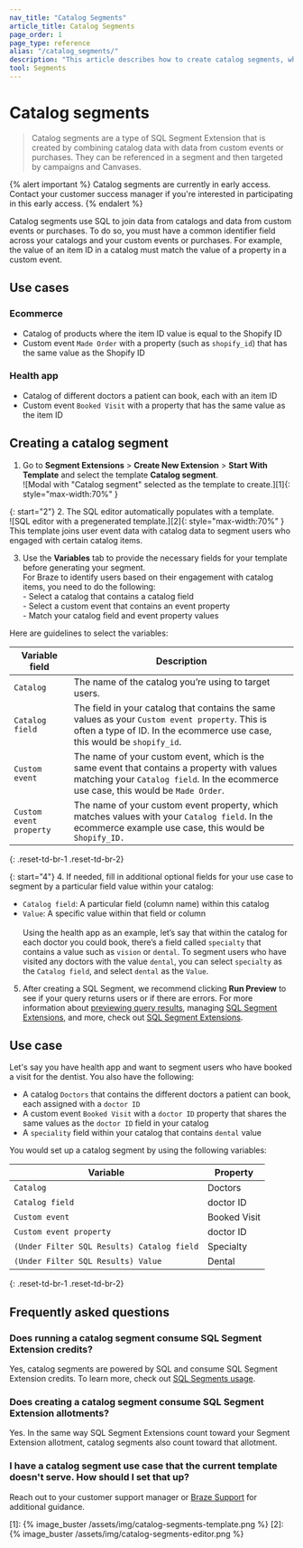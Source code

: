 ```yaml
---
nav_title: "Catalog Segments"
article_title: Catalog Segments
page_order: 1
page_type: reference
alias: "/catalog_segments/"
description: "This article describes how to create catalog segments, which use catalog data in SQL Segment Extensions to build audiences of users."
tool: Segments
---
```


# Catalog segments

> Catalog segments are a type of SQL Segment Extension that is created by combining catalog data with data from custom events or purchases. They can be referenced in a segment and then targeted by campaigns and Canvases. 

{% alert important %}
Catalog segments are currently in early access. Contact your customer success manager if you're interested in participating in this early access.
{% endalert %}

Catalog segments use SQL to join data from catalogs and data from custom events or purchases. To do so, you must have a common identifier field across your catalogs and your custom events or purchases. For example, the value of an item ID in a catalog must match the value of a property in a custom event.

## Use cases

### Ecommerce

- Catalog of products where the item ID value is equal to the Shopify ID
- Custom event `Made Order` with a property (such as `shopify_id`) that has the same value as the Shopify ID

### Health app

- Catalog of different doctors a patient can book, each with an item ID  
- Custom event `Booked Visit` with a property that has the same value as the item ID

## Creating a catalog segment

1. Go to **Segment Extensions** > **Create New Extension** > **Start With Template** and select the template **Catalog segment**. <br>![Modal with "Catalog segment" selected as the template to create.][1]{: style="max-width:70%" }

{: start="2"}
2. The SQL editor automatically populates with a template. <br>![SQL editor with a pregenerated template.][2]{: style="max-width:70%" }<br>This template joins user event data with catalog data to segment users who engaged with certain catalog items.

3. Use the **Variables** tab to provide the necessary fields for your template before generating your segment. <br>For Braze to identify users based on their engagement with catalog items, you need to do the following: <br> - Select a catalog that contains a catalog field <br> - Select a custom event that contains an event property <br> - Match your catalog field and event property values

Here are guidelines to select the variables:

| Variable field | Description |
| --- | --- |
| `Catalog` | The name of the catalog you’re using to target users. |
| `Catalog field`| The field in your catalog that contains the same values as your `Custom event property`. This is often a type of ID. In the ecommerce use case, this would be `shopify_id`. |
| `Custom event` | The name of your custom event, which is the same event that contains a property with values matching your `Catalog field`. In the ecommerce use case, this would be `Made Order`. |
| `Custom event property` | The name of your custom event property, which matches values with your `Catalog field`. In the ecommerce example use case, this would be `Shopify_ID.`|
{: .reset-td-br-1 .reset-td-br-2}

{: start="4"}
4. If needed, fill in additional optional fields for your use case to segment by a particular field value within your catalog:
- `Catalog field`: A particular field (column name) within this catalog
- `Value`: A specific value within that field or column <br><br> Using the health app as an example, let’s say that within the catalog for each doctor you could book, there’s a field called `specialty` that contains a value such as `vision` or `dental`. To segment users who have visited any doctors with the value `dental`, you can select `specialty` as the `Catalog field`, and select `dental` as the `Value`.

5. After creating a SQL Segment, we recommend clicking **Run Preview** to see if your query returns users or if there are errors. For more information about [previewing query results]({{site.baseurl}}/user_guide/engagement_tools/segments/sql_segments/#previewing-results), managing [SQL Segment Extensions]({{site.baseurl}}/user_guide/engagement_tools/segments/sql_segments/#managing-sql-segment-extensions), and more, check out [SQL Segment Extensions]({{site.baseurl}}/user_guide/engagement_tools/segments/sql_segments/). 

## Use case

Let's say you have health app and want to segment users who have booked a visit for the dentist. You also have the following:

- A catalog `Doctors` that contains the different doctors a patient can book, each assigned with a `doctor ID`
- A custom event `Booked Visit` with a `doctor ID` property that shares the same values as the `doctor ID` field in your catalog
- A `speciality` field within your catalog that contains `dental` value

You would set up a catalog segment by using the following variables:

| Variable | Property |
| --- | --- |
| `Catalog`| Doctors |
| `Catalog field` | doctor ID |
| `Custom event`| Booked Visit|
| `Custom event property` | doctor ID |
| `(Under Filter SQL Results) Catalog field` | Specialty |
| `(Under Filter SQL Results) Value`| Dental |
{: .reset-td-br-1 .reset-td-br-2}

## Frequently asked questions

### Does running a catalog segment consume SQL Segment Extension credits?

Yes, catalog segments are powered by SQL and consume SQL Segment Extension credits. To learn more, check out [SQL Segments usage]({{site.baseurl}}/user_guide/engagement_tools/segments/sql_segments#monitoring-your-sql-segments-usage).

### Does creating a catalog segment consume SQL Segment Extension allotments?

Yes. In the same way SQL Segment Extensions count toward your Segment Extension allotment, catalog segments also count toward that allotment.

### I have a catalog segment use case that the current template doesn't serve. How should I set that up?

Reach out to your customer support manager or [Braze Support]({{site.baseurl}}/help/support/) for additional guidance.

[1]: {% image_buster /assets/img/catalog-segments-template.png %}
[2]: {% image_buster /assets/img/catalog-segments-editor.png %}
